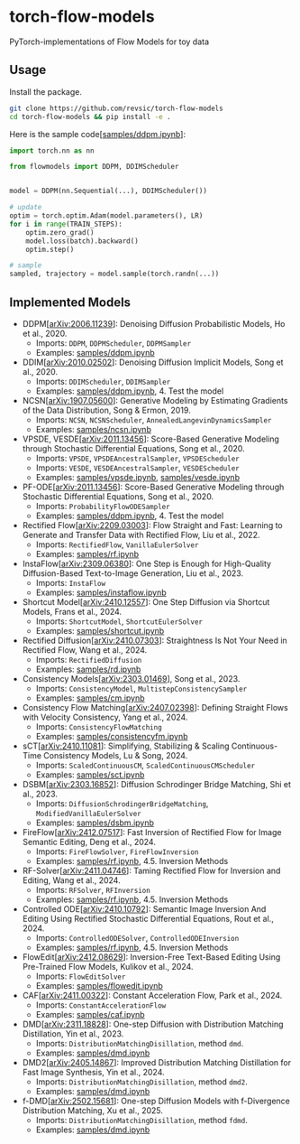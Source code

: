 # torch-flow-models

PyTorch-implementations of Flow Models for toy data

## Usage

Install the package.

```bash
git clone https://github.com/revsic/torch-flow-models
cd torch-flow-models && pip install -e .
```

Here is the sample code[[samples/ddpm.ipynb](./samples/ddpm.ipynb)]:

```py
import torch.nn as nn

from flowmodels import DDPM, DDIMScheduler


model = DDPM(nn.Sequential(...), DDIMScheduler())

# update
optim = torch.optim.Adam(model.parameters(), LR)
for i in range(TRAIN_STEPS):
    optim.zero_grad()
    model.loss(batch).backward()
    optim.step()

# sample
sampled, trajectory = model.sample(torch.randn(...))
```

## Implemented Models

- DDPM[[arXiv:2006.11239](https://arxiv.org/abs/2006.11239)]: Denoising Diffusion Probabilistic Models, Ho et al., 2020.
    - Imports: `DDPM`, `DDPMScheduler`, `DDPMSampler`
    - Examples: [samples/ddpm.ipynb](./samples/ddpm.ipynb)
- DDIM[[arXiv:2010.02502](https://arxiv.org/abs/2010.02502)]: Denoising Diffusion Implicit Models, Song et al., 2020.
    - Imports: `DDIMScheduler`, `DDIMSampler`
    - Examples: [samples/ddpm.ipynb](./samples/ddpm.ipynb), 4. Test the model
- NCSN[[arXiv:1907.05600](https://arxiv.org/abs/1907.05600)]: Generative Modeling by Estimating Gradients of the Data Distribution, Song & Ermon, 2019.
    - Imports: `NCSN`, `NCSNScheduler`, `AnnealedLangevinDynamicsSampler`
    - Examples: [samples/ncsn.ipynb](./samples/ncsn.ipynb)
- VPSDE, VESDE[[arXiv:2011.13456](https://arxiv.org/abs/2011.13456)]: Score-Based Generative Modeling through Stochastic Differential Equations, Song et al., 2020.
    - Imports: `VPSDE`, `VPSDEAncestralSampler`, `VPSDEScheduler`
    - Imports: `VESDE`, `VESDEAncestralSampler`, `VESDEScheduler`
    - Examples: [samples/vpsde.ipynb](./samples/vpsde.ipynb), [samples/vesde.ipynb](./samples/vesde.ipynb)
- PF-ODE[[arXiv:2011.13456](https://arxiv.org/abs/2011.13456)]: Score-Based Generative Modeling through Stochastic Differential Equations, Song et al., 2020.
    - Imports: `ProbabilityFlowODESampler`
    - Examples: [samples/ddpm.ipynb](./samples/ddpm.ipynb), 4. Test the model
- Rectified Flow[[arXiv:2209.03003](https://arxiv.org/abs/2209.03003)]: Flow Straight and Fast: Learning to Generate and Transfer Data with Rectified Flow, Liu et al., 2022.
    - Imports: `RectifiedFlow`, `VanillaEulerSolver`
    - Examples: [samples/rf.ipynb](./samples/rf.ipynb)
- InstaFlow[[arXiv:2309.06380](https://arxiv.org/abs/2309.06380)]: One Step is Enough for High-Quality Diffusion-Based Text-to-Image Generation, Liu et al., 2023.
    - Imports: `InstaFlow`
    - Examples: [samples/instaflow.ipynb](./samples/instaflow.ipynb)
- Shortcut Model[[arXiv:2410.12557](https://arxiv.org/abs/2410.12557)]: One Step Diffusion via Shortcut Models, Frans et al., 2024.
    - Imports: `ShortcutModel`, `ShortcutEulerSolver`
    - Examples: [samples/shortcut.ipynb](./samples/shortcut.ipynb)
- Rectified Diffusion[[arXiv:2410.07303](https://arxiv.org/abs/2410.07303)]: Straightness Is Not Your Need in Rectified Flow, Wang et al., 2024.
    - Imports: `RectifiedDiffusion`
    - Examples: [samples/rd.ipynb](./samples/rd.ipynb)
- Consistency Models[[arXiv:2303.01469](https://arxiv.org/abs/2303.01469)], Song et al., 2023.
    - Imports: `ConsistencyModel`, `MultistepConsistencySampler`
    - Examples: [samples/cm.ipynb](./samples/cm.ipynb)
- Consistency Flow Matching[[arXiv:2407.02398](https://arxiv.org/abs/2407.02398)]: Defining Straight Flows with Velocity Consistency, Yang et al., 2024.
    - Imports: `ConsistencyFlowMatching`
    - Examples: [samples/consistencyfm.ipynb](./samples/consistencyfm.ipynb)
- sCT[[arXiv:2410.11081](https://arxiv.org/abs/2410.11081)]: Simplifying, Stabilizing & Scaling Continuous-Time Consistency Models, Lu & Song, 2024.
    - Imports: `ScaledContinuousCM`, `ScaledContinuousCMScheduler`
    - Examples: [samples/sct.ipynb](./samples/sct.ipynb)
- DSBM[[arXiv:2303.16852](https://arxiv.org/abs/2303.16852)]: Diffusion Schrodinger Bridge Matching, Shi et al., 2023.
    - Imports: `DiffusionSchrodingerBridgeMatching`, `ModifiedVanillaEulerSolver`
    - Examples: [samples/dsbm.ipynb](./samples/dsbm.ipynb)
- FireFlow[[arXiv:2412.07517](https://arxiv.org/abs/2412.07517)]: Fast Inversion of Rectified Flow for Image Semantic Editing, Deng et al., 2024. 
    - Imports: `FireFlowSolver`, `FireFlowInversion`
    - Examples: [samples/rf.ipynb](./samples/rf.ipynb), 4.5. Inversion Methods
- RF-Solver[[arXiv:2411.04746](https://arxiv.org/abs/2411.04746)]: Taming Rectified Flow for Inversion and Editing, Wang et al., 2024. 
    - Imports: `RFSolver`, `RFInversion`
    - Examples: [samples/rf.ipynb](./samples/rf.ipynb), 4.5. Inversion Methods
- Controlled ODE[[arXiv:2410.10792](https://arxiv.org/abs/2412.00100)]: Semantic Image Inversion And Editing Using Rectified Stochastic Differential Equations, Rout et al., 2024.
    - Imports: `ControlledODESolver`, `ControlledODEInversion`
    - Examples: [samples/rf.ipynb](./samples/rf.ipynb), 4.5. Inversion Methods
- FlowEdit[[arXiv:2412.08629](https://arxiv.org/abs/2412.08629)]: Inversion-Free Text-Based Editing Using Pre-Trained Flow Models, Kulikov et al., 2024.
    - Imports: `FlowEditSolver`
    - Examples: [samples/flowedit.ipynb](./samples/flowedit.ipynb)
- CAF[[arXiv:2411.00322](https://arxiv.org/abs/2411.00322)]: Constant Acceleration Flow, Park et al., 2024.
    - Imports: `ConstantAccelerationFlow`
    - Examples: [samples/caf.ipynb](./samples/caf.ipynb)
- DMD[[arXiv:2311.18828](https://arxiv.org/abs/2311.18828)]: One-step Diffusion with Distribution Matching Distillation, Yin et al., 2023.
    - Imports: `DistributionMatchingDisillation`, method `dmd`.
    - Examples: [samples/dmd.ipynb](./samples/dmd.ipynb)
- DMD2[[arXiv:2405.14867](https://arxiv.org/abs/2405.14867)]: Improved Distribution Matching Distillation for Fast Image Synthesis, Yin et al., 2024.
    - Imports: `DistributionMatchingDisillation`, method `dmd2`.
    - Examples: [samples/dmd.ipynb](./samples/dmd.ipynb)
- f-DMD[[arXiv:2502.15681](https://arxiv.org/abs/2502.15681)]: One-step Diffusion Models with f-Divergence Distribution Matching, Xu et al., 2025.
    - Imports: `DistributionMatchingDisillation`, method `fdmd`.
    - Examples: [samples/dmd.ipynb](./samples/dmd.ipynb)
